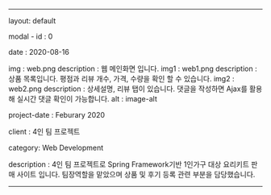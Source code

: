 ---

layout: default

modal - id : 0

date : 2020-08-16

img : web.png
description : 웹 메인화면 입니다.
img1 : web1.png
description : 상품 목록입니다. 평점과 리뷰 개수, 가격, 수량을 확인 할 수 있습니다.
img2 : web2.png
description : 상세설명, 리뷰 탭이 있습니다. 댓글을 작성하면 Ajax를 활용해 실시간 댓글 확인이 가능합니다.
alt : image-alt

project-date : Feburary 2020

client : 4인 팀 프로젝트

category: Web Development

description : 4인 팀 프로젝트로 Spring Framework기반 1인가구 대상 요리키트 판매 사이트 입니다. 팀장역할을 맡았으며 상품 및 후기 등록 관련 부분을 담당했습니다.

---